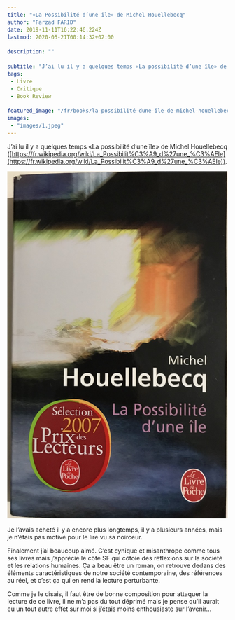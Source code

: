 ```yaml
---
title: "«La Possibilité d’une île» de Michel Houellebecq"
author: "Farzad FARID"
date: 2019-11-11T16:22:46.224Z
lastmod: 2020-05-21T00:14:32+02:00

description: ""

subtitle: "J’ai lu il y a quelques temps «La possibilité d’une île» de Michel Houellebecq…"
tags:
 - Livre
 - Critique
 - Book Review

featured_image: "/fr/books/la-possibilité-dune-île-de-michel-houellebecq/images/1.jpeg" 
images:
 - "images/1.jpeg"
---
```


J’ai lu il y a quelques temps «La possibilité d’une île» de Michel Houellebecq ([https://fr.wikipedia.org/wiki/La_Possibilit%C3%A9_d%27une_%C3%AEle](https://fr.wikipedia.org/wiki/La_Possibilit%C3%A9_d%27une_%C3%AEle)).




![image](images/1.jpeg#layoutTextWidth)



Je l’avais acheté il y a encore plus longtemps, il y a plusieurs années, mais je n’étais pas motivé pour le lire vu sa noirceur.

Finalement j’ai beaucoup aimé. C’est cynique et misanthrope comme tous ses livres mais j’apprécie le côté SF qui côtoie des réflexions sur la société et les relations humaines. Ça a beau être un roman, on retrouve dedans des éléments caractéristiques de notre société contemporaine, des références au réel, et c’est ça qui en rend la lecture perturbante.

Comme je le disais, il faut être de bonne composition pour attaquer la lecture de ce livre, il ne m’a pas du tout déprimé mais je pense qu’il aurait eu un tout autre effet sur moi si j’étais moins enthousiaste sur l’avenir…
